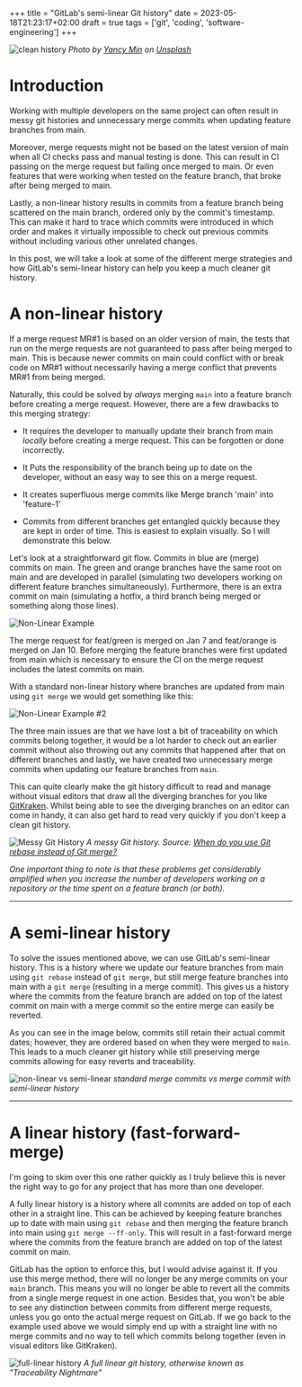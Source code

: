 +++
title = "GitLab's semi-linear Git history"
date = 2023-05-18T21:23:17+02:00
draft = true
tags = ['git', 'coding', 'software-engineering']
+++

![clean history](/images/clean-history.png)
_Photo by [Yancy Min](https://unsplash.com/@yancymin?utm_source=unsplash&utm_medium=referral&utm_content=creditCopyText) on [Unsplash](https://unsplash.com/photos/842ofHC6MaI?utm_source=unsplash&utm_medium=referral&utm_content=creditCopyText)_

# Introduction
Working with multiple developers on the same project can often result in messy git histories and unnecessary merge commits when updating feature branches from main. 

Moreover, merge requests might not be based on the latest version of main when all CI checks pass and manual testing is done. This can result in CI passing on the merge request but failing once merged to main. Or even features that were working when tested on the feature branch, that broke after being merged to main. 

Lastly, a non-linear history results in commits from a feature branch being scattered on the main branch, ordered only by the commit's timestamp. This can make it hard to trace which commits were introduced in which order and makes it virtually impossible to check out previous commits without including various other unrelated changes.

In this post, we will take a look at some of the different merge strategies and how GitLab's semi-linear history can help you keep a much cleaner git history.

# A non-linear history
If a merge request MR#1 is based on an older version of main, the tests that run on the merge requests are not guaranteed to pass after being merged to main. This is because newer commits on main could conflict with or break code on MR#1 without necessarily having a merge conflict that prevents MR#1 from being merged. 

Naturally, this could be solved by *always* merging `main` into a feature branch before creating a merge request. However, there are a few drawbacks to this merging strategy:

- It requires the developer to manually update their branch from main *locally* before creating a merge request. This can be forgotten or done incorrectly. 

- It Puts the responsibility of the branch being up to date on the developer, without an easy way to see this on a merge request.

- It creates superfluous merge commits like Merge branch 'main' into 'feature-1'

- Commits from different branches get entangled quickly because they are kept in order of time. This is easiest to explain visually. So I will demonstrate this below.

 
Let's look at a straightforward git flow. Commits in blue are (merge) commits on main. The green and orange branches have the same root on main and are developed in parallel (simulating two developers working on different feature branches simultaneously). Furthermore, there is an extra commit on main (simulating a hotfix, a third branch being merged or something along those lines).

![Non-Linear Example](/images/non-linear-example.png)

The merge request for feat/green is merged on Jan 7 and feat/orange is merged on Jan 10.
Before merging the feature branches were first updated from main which is necessary to ensure the CI on the merge request includes the latest commits on main.
 
With a standard non-linear history where branches are updated from main using `git merge` we would get something like this:

![Non-Linear Example #2](/images/non-linear-example2.png)

The three main issues are that we have lost a bit of traceability on which commits belong together, it would be a lot harder to check out an earlier commit without also throwing out any commits that happened after that on different branches and lastly, we have created two unnecessary merge commits when updating our feature branches from `main`.
 

This can quite clearly make the git history difficult to read and manage without visual editors that draw all the diverging branches for you like [GitKraken](https://www.gitkraken.com/). Whilst being able to see the diverging branches on an editor can come in handy, it can also get hard to read very quickly if you don't keep a clean git history.

![Messy Git History](/images/messy-history.png)
_A messy Git history. Source: [When do you use Git rebase instead of Git merge?](https://stackoverflow.com/questions/804115/when-do-you-use-git-rebase-instead-of-git-merge?ref=workingsoftware.dev)_

_One important thing to note is that these problems get considerably amplified when you increase the number of developers working on a repository or the time spent on a feature branch (or both)._

---
# A semi-linear history
To solve the issues mentioned above, we can use GitLab's semi-linear history. This is a history where we update our feature branches from main using `git rebase` instead of `git merge`, but still merge feature branches into main with a `git merge` (resulting in a merge commit). This gives us a history where the commits from the feature branch are added on top of the latest commit on main with a merge commit so the entire merge can easily be reverted.

As you can see in the image below, commits still retain their actual commit dates; however, they are ordered based on when they were merged to `main`. This leads to a much cleaner git history while still preserving merge commits allowing for easy reverts and traceability.

![non-linear vs semi-linear](/images/non-vs-semi.png)
_standard merge commits vs merge commit with semi-linear history_


---
# A linear history (fast-forward-merge)
I'm going to skim over this one rather quickly as I truly believe this is never the right way to go for any project that has more than one developer.

A fully linear history is a history where all commits are added on top of each other in a straight line. This can be achieved by keeping feature branches up to date with main using `git rebase` and then merging the feature branch into main using `git merge --ff-only`. This will result in a fast-forward merge where the commits from the feature branch are added on top of the latest commit on main.

GitLab has the option to enforce this, but I would advise against it. If you use this merge method, there will no longer be any merge commits on your `main` branch. This means you will no longer be able to revert all the commits from a single merge request in one action. Besides that, you won't be able to see any distinction between commits from different merge requests, unless you go onto the actual merge request on GitLab. If we go back to the example used above we would simply end up with a straight line with no merge commits and no way to tell which commits belong together (even in visual editors like GitKraken).


![full-linear history](/images/full-linear.png)
_A full linear git history, otherwise known as "Traceability Nightmare"_